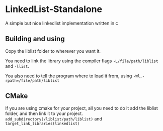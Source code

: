 # LinkedList-Standalone
A simple but nice linkedlist implementation written in c

## Building and using

Copy the liblist folder to wherever you want it.

You need to link the library using the compiler flags
```-L/file/path/liblist``` and ```-llist```.

You also need to tell the program where to load it from, using
```-Wl,-rpath=/file/path/liblist```

## CMake
If you are using cmake for your project, all you need to do it add the
liblist folder, and then link it to your project.
`add_subdirectory(/liblist/path/liblist)` and `target_link_libraries(linkedlist)`
